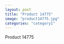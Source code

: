 ```yaml
---
layout: post
title: "Product 14775"
image: "product14775.jpg"
categories: "category1"
---
```

Product 14775
